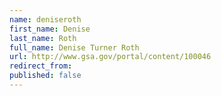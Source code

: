 ```yaml
---
name: deniseroth
first_name: Denise
last_name: Roth
full_name: Denise Turner Roth
url: http://www.gsa.gov/portal/content/100046
redirect_from: 
published: false
---
```


